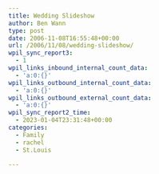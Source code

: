 ```yaml
---
title: Wedding Slideshow
author: Ben Wann
type: post
date: 2006-11-08T16:55:48+00:00
url: /2006/11/08/wedding-slideshow/
wpil_sync_report3:
  - 1
wpil_links_inbound_internal_count_data:
  - 'a:0:{}'
wpil_links_outbound_internal_count_data:
  - 'a:0:{}'
wpil_links_outbound_external_count_data:
  - 'a:0:{}'
wpil_sync_report2_time:
  - 2023-01-04T23:31:48+00:00
categories:
  - Family
  - rachel
  - St.Louis

---
```

<!--eb145578271afe2588d2dbeaf5c9151a-->
